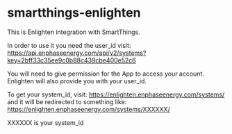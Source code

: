 # smartthings-enlighten
This is Enlighten integration with SmartThings. 

In order to use it you need the user_id visit:
https://api.enphaseenergy.com/api/v2/systems?key=2bff33c35ee9c0b88c439cbe400e52c6

You will need to give permission for the App to access your account. Enlighten will also provide you with your user_id.

To get your system_id, visit:
https://enlighten.enphaseenergy.com/systems/ and it will be redirected to something like: https://enlighten.enphaseenergy.com/systems/XXXXXX/

XXXXXX is your system_id

